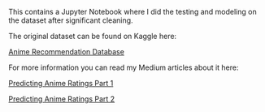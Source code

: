 This contains a Jupyter Notebook where I did the testing and modeling on the dataset after significant cleaning.

The original dataset can be found on Kaggle here:

[Anime Recommendation Database](https://www.kaggle.com/CooperUnion/anime-recommendations-database)

For more information you can read my Medium articles about it here:

[Predicting Anime Ratings Part 1](https://medium.com/@incertophile/predicting-anime-ratings-from-myanimelist-data-7bbb6434f258)

[Predicting Anime Ratings Part 2](https://medium.com/@incertophile/predicting-anime-ratings-from-myanimelist-data-part-2-24fa35190fc6)
